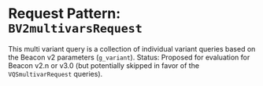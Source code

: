 # Request Pattern: `BV2multivarsRequest`

This multi variant query is a collection of individual variant queries based on the Beacon v2 parameters (`g_variant`). Status: Proposed for evaluation for Beacon v2.n or v3.0 (but potentially
        skipped in favor of the `VQSmultivarRequest` queries).
